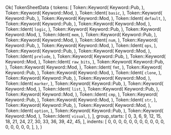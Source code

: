 Ok(
    TokenSheetData {
        tokens: [
            Token::Keyword(
                Keyword::Pub,
            ),
            Token::Keyword(
                Keyword::Mod,
            ),
            Token::Ident(
                `basic`,
            ),
            Token::Keyword(
                Keyword::Pub,
            ),
            Token::Keyword(
                Keyword::Mod,
            ),
            Token::Ident(
                `default`,
            ),
            Token::Keyword(
                Keyword::Pub,
            ),
            Token::Keyword(
                Keyword::Mod,
            ),
            Token::Ident(
                `logic`,
            ),
            Token::Keyword(
                Keyword::Pub,
            ),
            Token::Keyword(
                Keyword::Mod,
            ),
            Token::Ident(
                `mem`,
            ),
            Token::Keyword(
                Keyword::Pub,
            ),
            Token::Keyword(
                Keyword::Mod,
            ),
            Token::Ident(
                `num`,
            ),
            Token::Keyword(
                Keyword::Pub,
            ),
            Token::Keyword(
                Keyword::Mod,
            ),
            Token::Ident(
                `ops`,
            ),
            Token::Keyword(
                Keyword::Pub,
            ),
            Token::Keyword(
                Keyword::Mod,
            ),
            Token::Ident(
                `prelude`,
            ),
            Token::Keyword(
                Keyword::Pub,
            ),
            Token::Keyword(
                Keyword::Mod,
            ),
            Token::Ident(
                `raw_bits`,
            ),
            Token::Keyword(
                Keyword::Pub,
            ),
            Token::Keyword(
                Keyword::Mod,
            ),
            Token::Ident(
                `fmt`,
            ),
            Token::Keyword(
                Keyword::Pub,
            ),
            Token::Keyword(
                Keyword::Mod,
            ),
            Token::Ident(
                `clone`,
            ),
            Token::Keyword(
                Keyword::Pub,
            ),
            Token::Keyword(
                Keyword::Mod,
            ),
            Token::Ident(
                `marker`,
            ),
            Token::Keyword(
                Keyword::Pub,
            ),
            Token::Keyword(
                Keyword::Mod,
            ),
            Token::Ident(
                `list`,
            ),
            Token::Keyword(
                Keyword::Pub,
            ),
            Token::Keyword(
                Keyword::Mod,
            ),
            Token::Ident(
                `cmp`,
            ),
            Token::Keyword(
                Keyword::Pub,
            ),
            Token::Keyword(
                Keyword::Mod,
            ),
            Token::Ident(
                `str`,
            ),
            Token::Keyword(
                Keyword::Pub,
            ),
            Token::Keyword(
                Keyword::Mod,
            ),
            Token::Ident(
                `option`,
            ),
            Token::Keyword(
                Keyword::Pub,
            ),
            Token::Keyword(
                Keyword::Mod,
            ),
            Token::Ident(
                `visual`,
            ),
        ],
        group_starts: [
            0,
            3,
            6,
            9,
            12,
            15,
            18,
            21,
            24,
            27,
            30,
            33,
            36,
            39,
            42,
            45,
        ],
        indents: [
            0,
            0,
            0,
            0,
            0,
            0,
            0,
            0,
            0,
            0,
            0,
            0,
            0,
            0,
            0,
            0,
        ],
    },
)